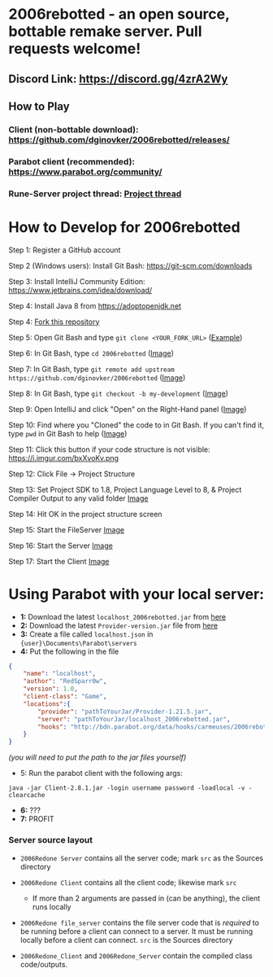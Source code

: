 # 2006rebotted - an open source, bottable remake server. Pull requests welcome!

## Discord Link: https://discord.gg/4zrA2Wy

## How to Play

### Client (non-bottable download): https://github.com/dginovker/2006rebotted/releases/
### Parabot client (recommended): https://www.parabot.org/community/
### Rune-Server project thread: [Project thread](https://www.rune-server.ee/runescape-development/rs2-server/projects/686444-2006rebotted-remake-server-will-allow-supply-creatable-bots.html)

# How to Develop for 2006rebotted

Step 1: Register a GitHub account

Step 2 (Windows users): Install Git Bash: https://git-scm.com/downloads

Step 3: Install IntelliJ Community Edition: https://www.jetbrains.com/idea/download/

Step 4: Install Java 8 from https://adoptopenjdk.net

Step 4: [Fork this repository](https://i.imgur.com/PoMTxZj.png)

Step 5: Open Git Bash and type `git clone <YOUR_FORK_URL>` ([Example](https://i.imgur.com/Hs1upNf.png)) 

Step 6: In Git Bash, type `cd 2006rebotted` ([Image](https://i.imgur.com/ePs3U2C.png))

Step 7: In Git Bash, type `git remote add upstream https://github.com/dginovker/2006rebotted` ([Image](https://i.imgur.com/4qYP9ve.png))

Step 8: In Git Bash, type `git checkout -b my-development` ([Image](https://i.imgur.com/4yHUsjc.png))

Step 9: Open IntelliJ and click "Open" on the Right-Hand panel ([Image](https://i.imgur.com/ApABBlm.png))

Step 10: Find where you "Cloned" the code to in Git Bash. If you can't find it, type `pwd` in Git Bash to help ([Image](https://i.imgur.com/YvVFtmW.png))

Step 11: Click this button if your code structure is not visible: https://i.imgur.com/bxXvoKv.png

Step 12: Click File -> Project Structure

Step 13: Set Project SDK to 1.8, Project Language Level to 8, & Project Compiler Output to any valid folder [Image](https://i.imgur.com/9PJDk0Q.png)

Step 14: Hit OK in the project structure screen 

Step 15: Start the FileServer [Image]()

Step 16: Start the Server [Image]()

Step 17: Start the Client [Image]()


# Using Parabot with your local server:
- **1:** Download the latest `localhost_2006rebotted.jar` from [here](https://github.com/dginovker/2006rebotted/releases)
- **2:** Download the latest `Provider-version.jar` file from [here](http://v3.bdn.parabot.org/api/bot/download/default-provider?nightly=false)
- **3:** Create a file called `localhost.json` in `{user}\Documents\Parabot\servers`
- **4:** Put the following in the file
```json
{
    "name": "localhost",
    "author": "RedSparr0w",
    "version": 1.0,
    "client-class": "Game",
    "locations":{
        "provider": "pathToYourJar/Provider-1.21.5.jar",
        "server": "pathToYourJar/localhost_2006rebotted.jar",
        "hooks": "http://bdn.parabot.org/data/hooks/carmeuses/2006rebotted_hooks.xml"
    }
}
```
_(you will need to put the path to the jar files yourself)_
- 5: Run the parabot client with the following args:
```fix
java -jar Client-2.8.1.jar -login username password -loadlocal -v -clearcache
```
- **6:** ???
- **7:** PROFIT

### Server source layout

- `2006Redone Server` contains all the server code; mark `src` as the Sources directory
- `2006Redone Client` contains all the client code; likewise mark `src`
  - If more than 2 arguments are passed in (can be anything), the client runs locally
- `2006Redone file_server` contains the file server code that is *required* to be running before a client can connect to a server. It must be running locally before a client can connect. `src` is the Sources directory

- `2006Redone_Client` and `2006Redone_Server` contain the compiled class code/outputs.
